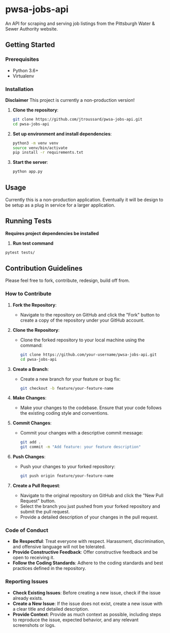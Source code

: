 # pwsa-jobs-api

An API for scraping and serving job listings from the Pittsburgh Water & Sewer Authority website.

## Getting Started

### Prerequisites

- Python 3.6+
- Virtualenv

### Installation

**Disclaimer** This project is currently a non-production version!

1. **Clone the repository**:

   ```sh
   git clone https://github.com/jtroussard/pwsa-jobs-api.git
   cd pwsa-jobs-api
   ```

2. **Set up environment and install dependencies**:
   ```sh
   python3 -m venv venv
   source venv/bin/activate
   pip install -r requirements.txt
   ```
3. **Start the server**:
   ```sh
   python app.py
   ```

## Usage

Currently this is a non-production application. Eventually it will be design to be setup as a plug in service for a larger application.

## Running Tests

__Requires project dependencies be installed__

1. **Run test command**
```sh
pytest tests/
```


## Contribution Guidelines

Please feel free to fork, contribute, redesign, build off from.

### How to Contribute

1. **Fork the Repository**:
   - Navigate to the repository on GitHub and click the "Fork" button to create a copy of the repository under your GitHub account.

2. **Clone the Repository**:
   - Clone the forked repository to your local machine using the command:
     ```sh
     git clone https://github.com/your-username/pwsa-jobs-api.git
     cd pwsa-jobs-api
     ```

3. **Create a Branch**:
   - Create a new branch for your feature or bug fix:
     ```sh
     git checkout -b feature/your-feature-name
     ```

4. **Make Changes**:
   - Make your changes to the codebase. Ensure that your code follows the existing coding style and conventions.

5. **Commit Changes**:
   - Commit your changes with a descriptive commit message:
     ```sh
     git add .
     git commit -m "Add feature: your feature description"
     ```

6. **Push Changes**:
   - Push your changes to your forked repository:
     ```sh
     git push origin feature/your-feature-name
     ```

7. **Create a Pull Request**:
   - Navigate to the original repository on GitHub and click the "New Pull Request" button.
   - Select the branch you just pushed from your forked repository and submit the pull request.
   - Provide a detailed description of your changes in the pull request.

### Code of Conduct

- **Be Respectful**: Treat everyone with respect. Harassment, discrimination, and offensive language will not be tolerated.
- **Provide Constructive Feedback**: Offer constructive feedback and be open to receiving it.
- **Follow the Coding Standards**: Adhere to the coding standards and best practices defined in the repository.

### Reporting Issues

- **Check Existing Issues**: Before creating a new issue, check if the issue already exists.
- **Create a New Issue**: If the issue does not exist, create a new issue with a clear title and detailed description.
- **Provide Context**: Provide as much context as possible, including steps to reproduce the issue, expected behavior, and any relevant screenshots or logs.

